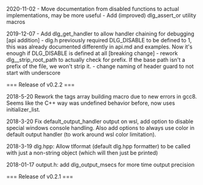 2020-11-02
	- Move documentation from disabled functions to actual implementations,
	  may be more useful
	- Add (improved) dlg_assert_or utility macros

2019-12-07
	- Add dlg_get_handler to allow handler chaining for debugging
	  [api addition]
	- dlg.h previously required DLG_DISABLE to be defined to 1, this
	  was already documented differently in api.md and examples.
	  Now it's enough if DLG_DISABLE is defined at all
	  [breaking change]
	- rework dlg__strip_root_path to actually check for prefix.
	  If the base path isn't a prefix of the file, we won't strip it.
	- change naming of header guard to not start with underscore

=== Release of v0.2.2 ===

2018-5-20
	Rework the tags array building macro due to new errors in gcc8.
	Seems like the C++ way was undefined behavior before, now uses
	initializer_list.

2018-3-20
	Fix default_output_handler output on wsl, add option to disable special
	windows console handling. Also add options to always use color in
	default output handler (to work around wsl color limitation).

2018-3-19
	dlg.hpp: Allow tlformat (default dlg.hpp formatter) to be called with just a
	non-string object (which will then just be printed)

2018-01-17
	output.h: add dlg_output_msecs for more time output precision

=== Release of v0.2.1 ===
